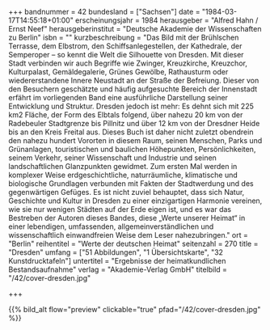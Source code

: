+++
bandnummer = 42
bundesland = ["Sachsen"]
date = "1984-03-17T14:55:18+01:00"
erscheinungsjahr = 1984
herausgeber = "Alfred Hahn / Ernst Neef"
herausgeberinstitut = "Deutsche Akademie der Wissenschaften zu Berlin"
isbn = ""
kurzbeschreibung = "Das Bild mit der Brühlschen Terrasse, dem Elbstrom, den Schiffsanlegestellen, der Kathedrale, der Semperoper – so kennt die Welt die Silhouette von Dresden. Mit dieser Stadt verbinden wir auch Begriffe wie Zwinger, Kreuzkirche, Kreuzchor, Kulturpalast, Gemäldegalerie, Grünes Gewölbe, Rathausturm oder wiedererstandene Innere Neustadt an der Straße der Befreiung. Dieser von den Besuchern geschätzte und häufig aufgesuchte Bereich der Innenstadt erfährt im vorliegenden Band eine ausführliche Darstellung seiner Entwicklung und Struktur. Dresden jedoch ist mehr: Es dehnt sich mit 225 km2 Fläche, der Form des Elbtals folgend, über nahezu 20 km von der Radebeuler Stadtgrenze bis Pillnitz und über 12 km von der Dresdner Heide bis an den Kreis Freital aus. Dieses Buch ist daher nicht zuletzt obendrein den nahezu hundert Vororten in diesem Raum, seinen Menschen, Parks und Grünanlagen, touristischen und baulichen Höhepunkten, Persönlichkeiten, seinem Verkehr, seiner Wissenschaft und Industrie und seinen landschaftlichen Glanzpunkten gewidmet. Zum ersten Mal werden in komplexer Weise erdgeschichtliche, naturräumliche, klimatische und biologische Grundlagen verbunden mit Fakten der Stadtwerdung und des gegenwärtigen Gefüges. Es ist nicht zuviel behauptet, dass sich Natur, Geschichte und Kultur in Dresden zu einer einzigartigen Harmonie vereinen, wie sie nur wenigen Städten auf der Erde eigen ist, und es war das Bestreben der Autoren dieses Bandes, diese „Werte unserer Heimat“ in einer lebendigen, umfassenden, allgemeinverständlichen und wissenschaftlich einwandfreien Weise dem Leser nahezubringen."
ort = "Berlin"
reihentitel = "Werte der deutschen Heimat"
seitenzahl = 270
title = "Dresden"
umfang = ["51 Abbildungen", "1 Übersichtskarte", "32 Kunstdrucktafeln"]
untertitel = "Ergebnisse der heimatkundlichen Bestandsaufnahme"
verlag = "Akademie-Verlag GmbH"
titelbild = "/42/cover-dresden.jpg"

+++

{{% bild_alt flow="preview" clickable="true" pfad="/42/cover-dresden.jpg"   %}}
